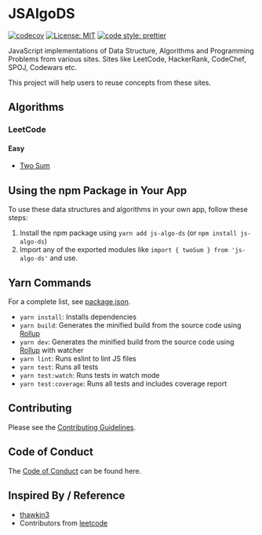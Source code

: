 # JSAlgoDS

[![codecov](https://codecov.io/gh/Tanvir-rahman/js-algo-ds/branch/main/graph/badge.svg)](https://codecov.io/gh/Tanvir-rahman/js-algo-ds)
[![License: MIT](https://img.shields.io/badge/License-MIT-yellow.svg)](https://opensource.org/licenses/MIT)
[![code style: prettier](https://img.shields.io/badge/code_style-prettier-ff69b4.svg)](https://github.com/prettier/prettier)

JavaScript implementations of Data Structure, Algorithms and Programming Problems from various sites.
Sites like LeetCode, HackerRank, CodeChef, SPOJ, Codewars etc.

This project will help users to reuse concepts from these sites.

## Algorithms

### LeetCode

#### Easy

- [Two Sum](src/twoSum/index.js)

## Using the npm Package in Your App

To use these data structures and algorithms in your own app, follow these steps:

1. Install the npm package using `yarn add js-algo-ds`
   (or `npm install js-algo-ds`)
2. Import any of the exported modules like `import { twoSum } from 'js-algo-ds'` and use.

## Yarn Commands

For a complete list, see [package.json](package.json).

- `yarn install`: Installs dependencies
- `yarn build`: Generates the minified build from the source code using [Rollup](https://rollupjs.org/)
- `yarn dev`: Generates the minified build from the source code using [Rollup](https://rollupjs.org/) with watcher
- `yarn lint`: Runs eslint to lint JS files
- `yarn test`: Runs all tests
- `yarn test:watch`: Runs tests in watch mode
- `yarn test:coverage`: Runs all tests and includes coverage report

## Contributing

Please see the [Contributing Guidelines](CONTRIBUTING.md).

## Code of Conduct

The [Code of Conduct](CODE_OF_CONDUCT.md) can be found here.

## Inspired By / Reference

- [thawkin3](https://github.com/thawkin3/js-data-structures-and-algorithms)
- Contributors from [leetcode](https://leetcode.com/)
